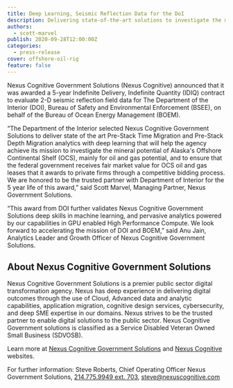 ```yaml
---
title: Deep Learning, Seismic Reflection Data for the DoI
description: Delivering state-of-the-art solutions to investigate the mineral potential of Alaska's Offshore Continental Shelf (OCS).
authors:
  - scott-marvel
publish: 2020-09-28T12:00:00Z
categories:
  - press-release
cover: offshore-oil-rig
feature: false
---
```


Nexus Cognitive Government Solutions (Nexus Cognitive) announced that it was awarded a 5-year Indefinite Delivery, Indefinite Quantity (IDIQ) contract to evaluate 2-D seismic reflection field data for The Department of the Interior (DOI), Bureau of Safety and Environmental Enforcement (BSEE), on behalf of the Bureau of Ocean Energy Management (BOEM).

“The Department of the Interior selected Nexus Cognitive Government Solutions to deliver state of the art Pre-Stack Time Migration and Pre-Stack Depth Migration analytics with deep learning that will help the agency achieve its mission to investigate the mineral potential of Alaska's Offshore Continental Shelf (OCS), mainly for oil and gas potential, and to ensure that the federal government receives fair market value for OCS oil and gas leases that it awards to private firms through a competitive bidding process. We are honored to be the trusted partner with Department of Interior for the 5 year life of this award,” said Scott Marvel, Managing Partner, Nexus Government Solutions.

“This award from DOI further validates Nexus Cognitive Government Solutions deep skills in machine learning, and pervasive analytics powered by our capabilities in GPU enabled High Performance Compute. We look forward to accelerating the mission of DOI and BOEM,” said Anu Jain, Analytics Leader and Growth Officer of Nexus Cognitive Government Solutions.

## About Nexus Cognitive Government Solutions

Nexus Cognitive Government Solutions is a premier public sector digital transformation agency. Nexus has deep experience in delivering digital outcomes through the use of Cloud, Advanced data and analytic capabilities, application migration, cognitive design services, cybersecurity, and deep SME expertise in our domains. Nexus strives to be the trusted partner to enable digital solutions to the public sector. Nexus Cognitive Government solutions is classified as a Service Disabled Veteran Owned Small Business (SDVOSB).

Learn more at [Nexus Cognitive Government Solutions](http://www.nexuscognitivegov.com) and [Nexus Cognitive](http://www.nexuscognitive.com) websites.

For further information: Steve Roberts, Chief Operating Officer Nexus Government Solutions, [214.775.9949 ext. 703](tel:2147759949;ext=703), [steve@nexuscognitive.com](mailto:steve@nexuscognitive.com)
